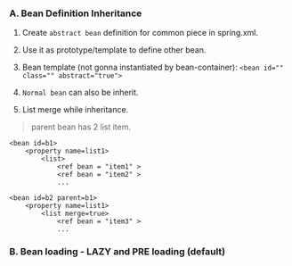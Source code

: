 ### A. Bean Definition Inheritance
1. Create `abstract bean` definition for common piece in spring.xml. 
2. Use it as prototype/template to define other bean.
3. Bean template (not gonna instantiated by bean-container): `<bean id="" class="" abstract="true">` 
4. `Normal bean` can also be inherit.

5. List merge while inheritance.
> parent bean has 2 list item.
```
<bean id=b1>
    <property name=list1>
        <list>
            <ref bean = "item1" >
            <ref bean = "item2" >
            ...
            
<bean id=b2 parent=b1>
    <property name=list1>
        <list merge=true>
            <ref bean = "item3" >
            ...                  
```

### B. Bean loading - LAZY and PRE loading (default)
